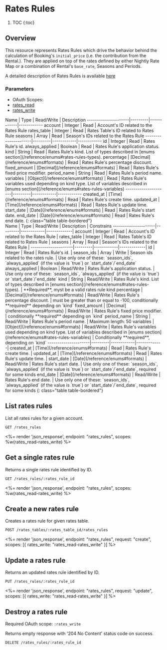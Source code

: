 # Rates Rules

1. TOC
{:toc}

## Overview

This resource represents Rates Rules which drive the behavior behind the calculation of Booking's `initial_price` (i.e. the contribution from the Rental.). They are applied on top of the rates defined by either Nightly Rate Map or a combination of Rental's `base_rate`, Seasons and Periods.

A detailed description of Rates Rules is available [here](https://manual.bookingsync.com/hc/en-us/articles/360005324073-All-our-Rates-Rules)

### Parameters
<ul class="nav nav-pills" role="tablist">
  <li class="disabled"><a>OAuth Scopes:</a></li>
  <li class="active"><a href="#rates_read" role="tab" data-toggle="pill">rates_read</a></li>
  <li><a href="#rates_write" role="tab" data-toggle="pill">rates_write</a></li>
</ul>
<div class="tab-content" markdown="1">
  <div class="tab-pane active" id="rates_read" markdown="1">
Name                 | Type    | Read/Write | Description
---------------------|---------|------------|------------
account              | Integer | Read       | Account's ID related to the Rates Rule
rates_table          | Integer | Read       | Rates Table's ID related to Rates Rule
seasons              | Array   | Read       | Season's IDs related to the Rates Rule 
---------------------|---------|------------|------------
id                   | Integer | Read       | Rates Rule's id.
always_applied       | Boolean | Read       | Rates Rule's application status.
kind                 | String  | Read       | Rates Rule's kind. List of types described in [enums section](/reference/enums#rates-rules-types).
percentage           | [Decimal](/reference/enums#formats) | Read       | Rates Rule's percentage discount.
fixed_amount         | [Decimal](/reference/enums#formats) | Read       | Rates Rule's fixed price modifier.
period_name          | String  | Read       | Rates Rule's period name.
variables            | [Object](/reference/enums#formats) | Read       | Rates Rule's variables used depending on kind type. List of variables described in [enums section](/reference/enums#rates-rules-variables)
---------------------|---------|------------|------------
created_at           | [Time](/reference/enums#formats) | Read       | Rates Rule's create time.
updated_at           | [Time](/reference/enums#formats) | Read       | Rates Rule's update time.
start_date           | [Date](/reference/enums#formats) | Read       | Rates Rule's start date.
end_date             | [Date](/reference/enums#formats) | Read       | Rates Rule's end date.
{: class="table table-bordered"}
  </div>
  <div class="tab-pane" id="rates_write" markdown="1">
Name                 | Type    | Read/Write | Description | Constrains
---------------------|---------|------------|-------------|
account              | Integer | Read       | Account's ID related to the Rates Rule | 
rates_table          | Integer | Read       | Rates Table's ID related to Rates Rule |
seasons              | Array   | Read       | Season's IDs related to the Rates Rule |
---------------------|---------|------------|-------------|
id                   | Integer | Read       | Rates Rule's id. |
season_ids           | Array   | Write      | Season ids related to the rates rule. | Use only one of these: `season_ids`, `always_applied` (if the value is `true`) or `start_date`/`end_date`
always_applied       | Boolean | Read/Write | Rates Rule's application status. | Use only one of these: `season_ids`, `always_applied` (if the value is `true`) or `start_date`/`end_date`
kind                 | String  | Read/Write | Rates Rule's kind. List of types described in [enums section](/reference/enums#rates-rules-types). | **Required**, myst be a valid rates rule kind
percentage           | [Decimal](/reference/enums#formats) | Read/Write | Rates Rule's percentage discount. | must be greater than or equal to -100, conditionally **required** depending on `kind`
fixed_amount         | [Decimal](/reference/enums#formats) | Read/Write | Rates Rule's fixed price modifier. | conditionally **required** depending on `kind`
period_name          | String  | Read/Write | Rates Rule's period name. | Maximum length: 50 
variables            | [Object](/reference/enums#formats) | Read/Write | Rates Rule's variables used depending on kind type. List of variables described in [enums section](/reference/enums#rates-rules-variables) | Conditionally **required**, depending on `kind` 
---------------------|---------|------------|-------------|
created_at           | [Time](/reference/enums#formats) | Read       | Rates Rule's create time. | 
updated_at           | [Time](/reference/enums#formats) | Read       | Rates Rule's update time. |
start_date           | [Date](/reference/enums#formats) | Read/Write | Rates Rule's start date. | Use only one of these: `season_ids`, `always_applied` (if the value is `true`) or `start_date`/`end_date`, required for some kinds
end_date             | [Date](/reference/enums#formats) | Read/Write | Rates Rule's end date. | Use only one of these: `season_ids`, `always_applied` (if the value is `true`) or `start_date`/`end_date`, required for some kinds
{: class="table table-bordered"}
  </div>
</div>

## List rates rules

List all rates rules for a given account.

~~~
GET /rates_rules
~~~

<%= render 'json_response', endpoint: "rates_rules", scopes: %w(rates_read-rates_write) %>

## Get a single rates rule

Returns a single rates rule identified by ID.

~~~
GET /rates_rules/:rates_rule_id
~~~

<%= render 'json_response', endpoint: "rates_rules", scopes: %w(rates_read-rates_write) %>

## Create a new rates rule

Creates a rates rule for given rates table.

~~~
POST /rates_tables/:rates_table_id/rates_rules
~~~

<%= render 'json_response', endpoint: "rates_rules", request: "create",
  scopes: [{ rates_write: "rates_read-rates_write" }] %>

## Update a rates rule

Returns an updated rates rule identified by ID.

~~~
PUT /rates_rules/:rates_rule_id
~~~

<%= render 'json_response', endpoint: "rates_rules", request: "update",
  scopes: [{ rates_write: "rates_read-rates_write" }] %>

## Destroy a rates rule

Required OAuth scope: `:rates_write`

Returns empty response with '204 No Content' status code on success.

~~~~~~
DELETE /rates_rules/:rates_rule_id
~~~~~~
